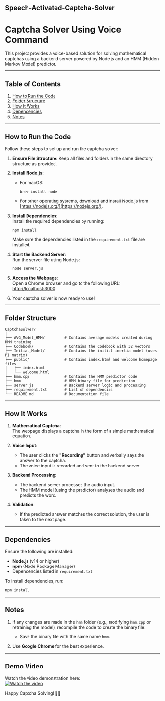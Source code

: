 ## Speech-Activated-Captcha-Solver

# Captcha Solver Using Voice Command

This project provides a voice-based solution for solving mathematical captchas using a backend server powered by Node.js and an HMM (Hidden Markov Model) predictor.

---

## Table of Contents
1. [How to Run the Code](#how-to-run-the-code)
2. [Folder Structure](#folder-structure)
3. [How It Works](#how-it-works)
4. [Dependencies](#dependencies)
5. [Notes](#notes)

---

## How to Run the Code

Follow these steps to set up and run the captcha solver:

1. **Ensure File Structure**: Keep all files and folders in the same directory structure as provided.

2. **Install Node.js**: 
   - For macOS:  
     ```bash
     brew install node
     ```
   - For other operating systems, download and install Node.js from [https://nodejs.org/](https://nodejs.org/).

3. **Install Dependencies**:  
   Install the required dependencies by running:
   ```bash
   npm install
   ```
   Make sure the dependencies listed in the `requirement.txt` file are installed.

4. **Start the Backend Server**:  
   Run the server file using Node.js:
   ```bash
   node server.js
   ```

5. **Access the Webpage**:  
   Open a Chrome browser and go to the following URL:  
   [http://localhost:3000](http://localhost:3000)

6. Your captcha solver is now ready to use!

---

## Folder Structure

```
CaptchaSolver/
│
├── AVG_Model_HMM/         # Contains average models created during HMM training
├── Codebook/              # Contains the Codebook with 32 vectors
├── Initial_Model/         # Contains the initial inertia model (uses PI matrix)
├── public/                # Contains index.html and welcome homepage files
│   ├── index.html
│   └── welcome.html
├── hmm.cpp                # Contains the HMM predictor code
├── hmm                    # HMM binary file for prediction
├── server.js              # Backend server logic and processing
├── requirement.txt        # List of dependencies
└── README.md              # Documentation file
```

---

## How It Works

1. **Mathematical Captcha**:  
   The webpage displays a captcha in the form of a simple mathematical equation.

2. **Voice Input**:  
   - The user clicks the **"Recording"** button and verbally says the answer to the captcha.
   - The voice input is recorded and sent to the backend server.

3. **Backend Processing**:  
   - The backend server processes the audio input.
   - The HMM model (using the predictor) analyzes the audio and predicts the word.

4. **Validation**:  
   - If the predicted answer matches the correct solution, the user is taken to the next page.

---

## Dependencies

Ensure the following are installed:

- **Node.js** (v14 or higher)
- **npm** (Node Package Manager)
- Dependencies listed in `requirement.txt`

To install dependencies, run:  
```bash
npm install
```

---

## Notes

1. If any changes are made in the `hmm` folder (e.g., modifying `hmm.cpp` or retraining the model), recompile the code to create the binary file:
   - Save the binary file with the same name `hmm`.

2. Use **Google Chrome** for the best experience.

---

## Demo Video

Watch the video demonstration here:  
[![Watch the video](https://img.youtube.com/vi/AOpSnFbVl0E/hqdefault.jpg)](https://www.youtube.com/watch?v=AOpSnFbVl0E)

Happy Captcha Solving! 🎤✨